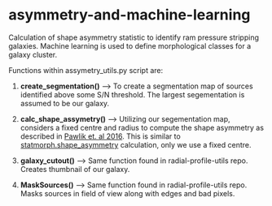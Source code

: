 # asymmetry-and-machine-learning
Calculation of shape asymmetry statistic to identify ram pressure stripping galaxies. Machine learning is used to define morphological classes for a galaxy cluster.

Functions within assymetry_utils.py script are:

1. **create_segmentation()** --> To create a segmentation map of sources identified above some S/N threshold. The largest segementation is assumed to be our galaxy.

2. **calc_shape_assymetry()** --> Utilizing our segementation map, considers a fixed centre and radius to compute the shape asymmetry as described in [Pawlik et. al 2016](https://arxiv.org/abs/1512.02000). This is similar to [statmorph.shape_asymmetry](https://statmorph.readthedocs.io/en/latest/_modules/statmorph/statmorph.html#SourceMorphology) calculation, only we use a fixed centre. 
                              
3. **galaxy_cutout()** --> Same function found in radial-profile-utils repo. Creates thumbnail of our galaxy.

4. **MaskSources()** --> Same function found in radial-profile-utils repo. Masks sources in field of view along with edges and bad pixels. 
